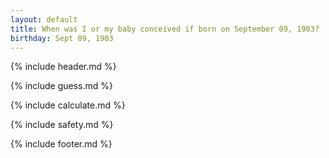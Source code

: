 ```yaml
---
layout: default
title: When was I or my baby conceived if born on September 09, 1903?
birthday: Sept 09, 1903
---
```


{% include header.md %}

{% include guess.md %}

{% include calculate.md %}

{% include safety.md %}

{% include footer.md %}



